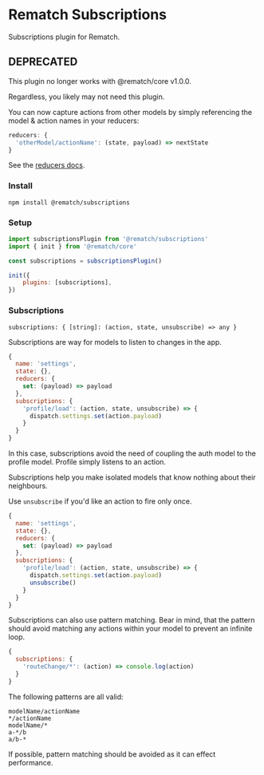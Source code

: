# Rematch Subscriptions

Subscriptions plugin for Rematch.

## DEPRECATED

This plugin no longer works with @rematch/core v1.0.0.

Regardless, you likely may not need this plugin.

You can now capture actions from other models by simply referencing the model & action names in your reducers:

```js
reducers: {
  'otherModel/actionName': (state, payload) => nextState
}
```

See the [reducers docs](https://github.com/rematch/rematch/blob/master/docs/api.md#reducers).

### Install

```
npm install @rematch/subscriptions
```

### Setup

```js
import subscriptionsPlugin from '@rematch/subscriptions'
import { init } from '@rematch/core'

const subscriptions = subscriptionsPlugin()

init({
	plugins: [subscriptions],
})
```

### Subscriptions

`subscriptions: { [string]: (action, state, unsubscribe) => any }`

Subscriptions are way for models to listen to changes in the app.

```js
{
  name: 'settings',
  state: {},
  reducers: {
    set: (payload) => payload
  },
  subscriptions: {
    'profile/load': (action, state, unsubscribe) => {
      dispatch.settings.set(action.payload)
    }
  }
}
```

In this case, subscriptions avoid the need of coupling the auth model to the profile model. Profile simply listens to an action.

Subscriptions help you make isolated models that know nothing about their neighbours.

Use `unsubscribe` if you'd like an action to fire only once.

```js
{
  name: 'settings',
  state: {},
  reducers: {
    set: (payload) => payload
  },
  subscriptions: {
    'profile/load': (action, state, unsubscribe) => {
      dispatch.settings.set(action.payload)
      unsubscribe()
    }
  }
}
```

Subscriptions can also use pattern matching. Bear in mind, that the pattern should avoid matching any actions within your model to prevent an infinite loop.

```js
{
  subscriptions: {
    'routeChange/*': (action) => console.log(action)
  }
}
```

The following patterns are all valid:

```
modelName/actionName
*/actionName
modelName/*
a-*/b
a/b-*
```

If possible, pattern matching should be avoided as it can effect performance.
